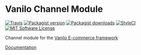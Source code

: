 # Vanilo Channel Module

[![Travis](https://img.shields.io/travis/vanilophp/channel.svg?style=flat-square)](https://travis-ci.org/vanilophp/channel)
[![Packagist version](https://img.shields.io/packagist/vpre/vanilo/channel.svg?style=flat-square)](https://packagist.org/packages/vanilo/channel)
[![Packagist downloads](https://img.shields.io/packagist/dt/vanilo/channel.svg?style=flat-square)](https://packagist.org/packages/vanilo/channel)
[![StyleCI](https://styleci.io/repos/199554876/shield?branch=master)](https://styleci.io/repos/199554876)
[![MIT Software License](https://img.shields.io/badge/license-MIT-blue.svg?style=flat-square)](LICENSE.md)

Channel module for the [Vanilo E-commerce framework](https://vanilo.io)

[Documentation](https://vanilo.io/docs/master/channels)
